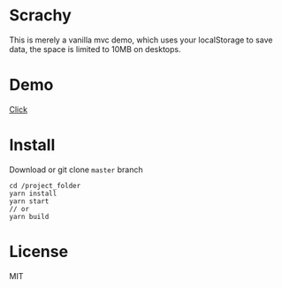 # Scrachy

This is merely a vanilla mvc demo, which uses your localStorage to save data, the space is limited to 10MB on desktops.

# Demo
[Click](https://jacobsun.github.io/scratchy/)

# Install

Download or git clone `master` branch
```
cd /project_folder
yarn install
yarn start
// or
yarn build
```

# License

MIT
